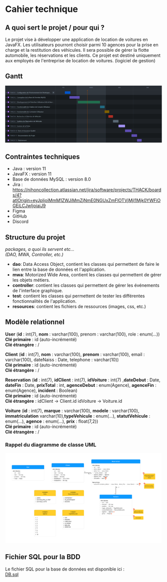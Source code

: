 # Cahier technique

## A quoi sert le projet / pour qui ?
Le projet vise à développer une application de location de voitures en JavaFX. Les utilisateurs pourront choisir parmi 10 agences pour la prise en charge et la restitution des véhicules. Il sera possible de gérer la flotte automobile, les réservations et les clients.
Ce projet est destiné uniquement aux employés de l'entreprise de location de voitures. (logiciel de gestion)

## Gantt
![GANT.png](GANT.png)  

## Contraintes techniques
- Java : version 11
- JavaFX : version 11
- Base de données MySQL : version 8.0
- Jira : https://nihoncollection.atlassian.net/jira/software/projects/THACK/boards/4?atlOrigin=eyJpIjoiMmM1ZWJiMmZjNmE0NGUxZmFlOTVjMjI1Mjk0YWFiOGEiLCJwIjoiaiJ9
- Figma
- GitHub
- Discord

## Structure du projet
*packages, a quoi ils servent etc...  
(DAO, MWA, Controller, etc.)*

* **dao**: Data Access Object, contient les classes qui permettent de faire le lien entre la base de données et l'application.
* **mwa**: Motorized Wide Area, contient les classes qui permettent de gérer les objets métiers.
* **controller**: contient les classes qui permettent de gérer les événements de l'interface graphique.
* **test**: contient les classes qui permettent de tester les différentes fonctionnalités de l'application.
* **resources**: contient les fichiers de ressources (images, css, etc.)


## Modèle relationnel

**User** (**id** : int(7), **nom** : varchar(100), prenom : varchar(100), role : enum(...))  
**Clé primaire** : id (auto-incrémenté)  
**Clé étrangère** : /

**Client** (**id** : int(7), **nom** : varchar(100), **prenom** : varchar(100), email : varchar(100), dateNaiss : Date, telephone : varchar(10))  
**Clé primaire** : id (auto-incrémenté)  
**Clé étrangère** : /

**Reservation** (**id** : int(7), **idClient** : int(7), **idVoiture** : int(7) ,**dateDebut** : Date, **dateFin** : Date, **prixTotal** : int, **agenceDebut** : enum(Agence), **agenceFin** : enum(Agence), **incident** : Boolean)  
**Clé primaire** : id (auto-incrémenté)  
**Clé étrangère** :
idClient -> Client.id
idVoiture -> Voiture.id

**Voiture** (**id** : int(7), **marque** : varchar(100), **modele** : varchar(100), **immatriculation** varchar(10),**typeVehicule** : enum(...), **statutVehicule** : enum(...), **agence** : enum(...), **prix** : float(7,2))  
**Clé primaire** : id (auto-incrémenté)  
**Clé étrangère** : /


### Rappel du diagramme de classe UML
![UML](UML.png)

## Fichier SQL pour la BDD
Le fichier SQL pour la base de données est disponible ici :  
[DB.sql](DB.sql)
